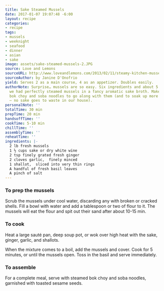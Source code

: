 ```yaml
---
title: Sake Steamed Mussels
date: 2017-01-07 19:07:48 -6:00
layout: recipe
categories:
- recipe
tags:
- mussels
- weeknight
- seafood
- dinner
- asian
- sake
image: assets/sake-steamed-mussels-2.JPG
source: Love and Lemons
sourceURL: http://www.loveandlemons.com/2013/02/11/steamy-kitchen-mussels
sourceAuthor: by Janine D'Onofrio
yield: Serves 2 as a main course, 4 as an appetizer. Doubles easily.
authorNote: Surprise… mussels are so easy. Six ingredients and about 5 minutes later
  we had perfectly steamed mussels in a fancy aromatic sake broth. Make some baby
  bok choy and soba noodles to go along with them (and to soak up more of the broth
  – no sake goes to waste in our house).
personalNote: ''
totalTime: 30 min
prepTime: 20 min
handsoffTime: ''
cookTime: 5-10 min
chillTime: ''
assemblyTime: ''
reheatTime: ''
ingredients: |-
  2 lb fresh mussels
  1 ½ cups sake or dry white wine
  2 tsp finely grated fresh ginger
  2 cloves garlic,  finely minced
  1 shallot,  sliced into very thin rings
  A handful of fresh basil leaves
  A pinch of salt
---
```


### To prep the mussels

Scrub the mussels under cool water, discarding any with broken or cracked shells. Fill a bowl with water and add a tablespoon or two of flour to it. The mussels will eat the flour and spit out their sand after about 10-15 min.

### To cook

Heat a large sauté pan, deep soup pot, or wok over high heat with the sake, ginger, garlic, and shallots.

When the mixture comes to a boil, add the mussels and cover. Cook for 5 minutes, or until the mussels open. Toss in the basil and serve immediately.

### To assemble
For a complete meal, serve with steamed bok choy and soba noodles, garnished with toasted sesame seeds.
